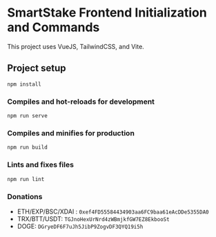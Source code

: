 # SmartStake Frontend Initialization and Commands

This project uses VueJS, TailwindCSS, and Vite. 

## Project setup
```
npm install
```

### Compiles and hot-reloads for development
```
npm run serve
```

### Compiles and minifies for production
```
npm run build
```

### Lints and fixes files
```
npm run lint
```

### Donations
- ETH/EXP/BSC/XDAI : `0xef4FD55584434903aa6FC9baa61eAcDDe5355DA0`
- TRX/BTT/USDT: `TGJnoHexUrNrd4zWBmjkfGW7EZ8EkbooSt`
- DOGE: `DGryeDF6F7uJh5JibP9ZogvDF3QYQ19i5h`